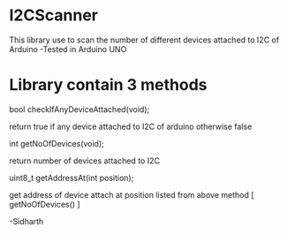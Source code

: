 # I2CScanner

This library use to scan the number of different devices attached to I2C of Arduino
-Tested in Arduino UNO

# Library contain 3 methods

bool checkIfAnyDeviceAttached(void);

return true if any device attached to I2C of arduino otherwise false

int getNoOfDevices(void);

return number of devices attached to I2C

uint8_t getAddressAt(int position);

get address of device attach at position listed from above method [ getNoOfDevices() ]


-Sidharth
